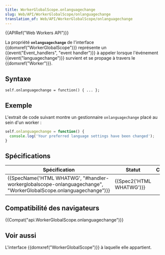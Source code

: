 ```yaml
---
title: WorkerGlobalScope.onlanguagechange
slug: Web/API/WorkerGlobalScope/onlanguagechange
translation_of: Web/API/WorkerGlobalScope/onlanguagechange
---
```

{{APIRef("Web Workers API")}}

La propriété **`onlanguagechange`** de l'interface {{domxref("WorkerGlobalScope")}} représente un {{event("Event_handlers", "event handler")}} à appeler lorsque l'événement {{event("languagechange")}} survient et se propage à travers le {{domxref("Worker")}}.

## Syntaxe

    self.onlanguagechange = function() { ... };

## Exemple

L'extrait de code suivant montre un gestionnaire `onlanguagechange` placé au sein d'un worker :

```js
self.onlanguagechange = function() {
  console.log('Your preferred language settings have been changed');
}
```

## Spécifications

| Spécification                                                                                                                                        | Statut                           | Commentaire |
| ---------------------------------------------------------------------------------------------------------------------------------------------------- | -------------------------------- | ----------- |
| {{SpecName('HTML WHATWG', "#handler-workerglobalscope-onlanguagechange", "WorkerGlobalScope.onlanguagechange")}} | {{Spec2('HTML WHATWG')}} |             |

## Compatibilité des navigateurs

{{Compat("api.WorkerGlobalScope.onlanguagechange")}}

## Voir aussi

L'interface {{domxref("WorkerGlobalScope")}} à laquelle elle appartient.
